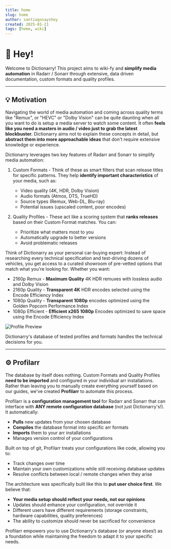 ```yaml
---
title: home
slug: home
author: santiagosayshey
created: 2025-01-21
tags: [home, wiki]
---
```


# 👋 Hey!

Welcome to Dictionarry! This project aims to wiki-fy and **simplify media automation** in Radarr / Sonarr through extensive, data driven documentation, custom formats and quality profiles.

---

## 💡 Motivation

Navigating the world of media automation and coming across quality terms like "Remux", or "HEVC" or "Dolby Vision" can be quite daunting when all you want to do is setup a media server to watch some content. It often **feels like you need a masters in audio / video just to grab the latest blockbuster.** Dictionarry aims not to explain these concepts in detail, but **abstract them into more approachable ideas** that don't require extensive knowledge or experience.

Dictionarry leverages two key features of Radarr and Sonarr to simplify media automation:

1. Custom Formats - Think of these as smart filters that scan release titles for specific patterns. They help **identify important characteristics** of your media, such as:

   - Video quality (4K, HDR, Dolby Vision)
   - Audio formats (Atmos, DTS, TrueHD)
   - Source types (Remux, Web-DL, Blu-ray)
   - Potential issues (upscaled content, poor encodes)

2. Quality Profiles - These act like a scoring system that **ranks releases** based on their Custom Format matches. You can:
   - Prioritize what matters most to you
   - Automatically upgrade to better versions
   - Avoid problematic releases

Think of Dictionarry as your personal car-buying expert: Instead of researching every technical specification and test-driving dozens of vehicles, you get access to a curated showroom of pre-vetted options that match what you're looking for. Whether you want:

- 2160p Remux - **Maximum Quality** 4K HDR remuxes with lossless audio and Dolby Vision
- 2160p Quality - **Transparent 4K** HDR encodes selected using the Encode Efficiency Index
- 1080p Quality - **Transparent 1080p** encodes optimized using the Golden Popcorn Performance Index
- 1080p Efficient - **Efficient x265 1080p** Encodes optimized to save space using the Encode Efficiency Index

![Profile Preview](https://i.imgur.com/nZQzN9I.png)

Dictionarry's database of tested profiles and formats handles the technical decisions for you.

---

## ⚙️ Profilarr

The database by itself does nothing. Custom Formats and Quality Profiles **need to be imported** and configured in your individual arr installations. Rather than leaving you to manually create everything yourself based on our guides, we've created **Profilarr** to automate this process.

Profilarr is a **configuration management tool** for Radarr and Sonarr that can interface with **ANY remote configuration database** (not just Dictionarry's!). It automatically:

- **Pulls** new updates from your chosen database
- **Compiles** the database format into specific arr formats
- **Imports** them to your arr installations
- Manages version control of your configurations

Built on top of git, Profilarr treats your configurations like code, allowing you to:

- Track changes over time
- Maintain your own customizations while still receiving database updates
- Resolve conflicts between local / remote changes when they arise

The architecture was specifically built like this to **put user choice first**. We believe that:

- **Your media setup should reflect your needs, not our opinions**
- Updates should enhance your configuration, not override it
- Different users have different requirements (storage constraints, hardware capabilities, quality preferences)
- The ability to customize should never be sacrificed for convenience

Profilarr empowers you to use Dictionarry's database (or anyone elses!) as a foundation while maintaining the freedom to adapt it to your specific needs.
